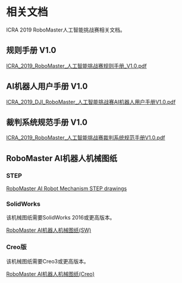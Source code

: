 # 相关文档

ICRA 2019 RoboMaster人工智能挑战赛相关文档。

## 规则手册 V1.0

[ICRA_2019_RoboMaster_人工智能挑战赛规则手册_V1.0.pdf](https://raw.githubusercontent.com/RoboMaster/RoboRTS-Tutorial/master/pdf/ICRA_2019_RoboMaster_%E4%BA%BA%E5%B7%A5%E6%99%BA%E8%83%BD%E6%8C%91%E6%88%98%E8%B5%9B%E8%A7%84%E5%88%99%E6%89%8B%E5%86%8C_V1.0.pdf)

## AI机器人用户手册 V1.0

[ICRA_2019_DJI_RoboMaster_人工智能挑战赛AI机器人用户手册V1.0.pdf](https://raw.githubusercontent.com/RoboMaster/RoboRTS-Tutorial/master/pdf/ICRA_2019_DJI_RoboMaster_%E4%BA%BA%E5%B7%A5%E6%99%BA%E8%83%BD%E6%8C%91%E6%88%98%E8%B5%9BAI%E6%9C%BA%E5%99%A8%E4%BA%BA%E7%94%A8%E6%88%B7%E6%89%8B%E5%86%8CV1.0.pdf)


## 裁判系统规范手册 V1.0

[ICRA_2019_RoboMaster_人工智能挑战赛裁判系统规范手册V1.0.pdf](https://raw.githubusercontent.com/RoboMaster/RoboRTS-Tutorial/master/pdf/ICRA_2019_RoboMaster_%E4%BA%BA%E5%B7%A5%E6%99%BA%E8%83%BD%E6%8C%91%E6%88%98%E8%B5%9B%E8%A3%81%E5%88%A4%E7%B3%BB%E7%BB%9F%E8%A7%84%E8%8C%83%E6%89%8B%E5%86%8CV1.0.pdf)

## RoboMaster AI机器人机械图纸

### STEP

[RoboMaster AI Robot Mechanism STEP drawings](https://rm-static.djicdn.com/documents/19806/4df8649b3596f1548056917303346609.STEP)

### SolidWorks 

该机械图纸需要SolidWorks 2016或更高版本。

[RoboMaster AI机器人机械图纸(SW)](https://rm-static.djicdn.com/documents/19806/232fed8050cfe1548739880652461892.SLDPRT)

### Creo版
该机械图纸需要Creo3或更高版本。

[RoboMaster AI机器人机械图纸(Creo)](https://rm-static.djicdn.com/documents/19806/a96a1cc07664b1548738962638883052.1)
